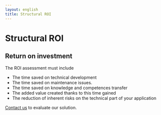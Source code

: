 ```yaml
---
layout: english
title: Structural ROI
---
```

# Structural ROI
## Return on investment
The ROI assessment must include

* The time saved on technical development 
* The time saved on maintenance issues.
* The time saved on knowledge and competences transfer
* The added value created thanks to this time gained 
* The reduction of inherent risks on the technical part of your application

<a href="/en/contact-us.html">Contact us</a> to evaluate our solution.
